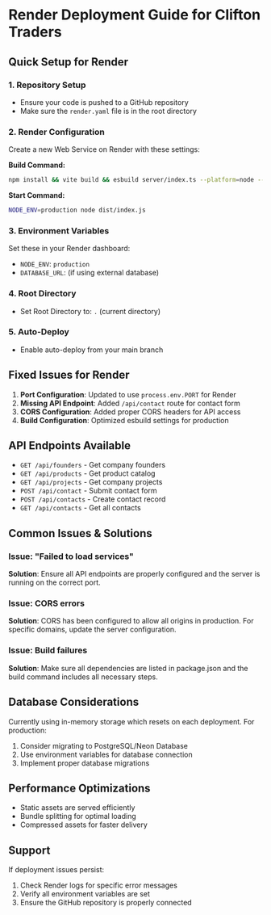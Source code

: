 # Render Deployment Guide for Clifton Traders

## Quick Setup for Render

### 1. Repository Setup
- Ensure your code is pushed to a GitHub repository
- Make sure the `render.yaml` file is in the root directory

### 2. Render Configuration
Create a new Web Service on Render with these settings:

**Build Command:**
```bash
npm install && vite build && esbuild server/index.ts --platform=node --packages=external --bundle --format=esm --outdir=dist --external:bufferutil --external:utf-8-validate
```

**Start Command:**
```bash
NODE_ENV=production node dist/index.js
```

### 3. Environment Variables
Set these in your Render dashboard:

- `NODE_ENV`: `production`
- `DATABASE_URL`: (if using external database)

### 4. Root Directory
- Set Root Directory to: `.` (current directory)

### 5. Auto-Deploy
- Enable auto-deploy from your main branch

## Fixed Issues for Render

1. **Port Configuration**: Updated to use `process.env.PORT` for Render
2. **Missing API Endpoint**: Added `/api/contact` route for contact form
3. **CORS Configuration**: Added proper CORS headers for API access
4. **Build Configuration**: Optimized esbuild settings for production

## API Endpoints Available

- `GET /api/founders` - Get company founders
- `GET /api/products` - Get product catalog  
- `GET /api/projects` - Get company projects
- `POST /api/contact` - Submit contact form
- `POST /api/contacts` - Create contact record
- `GET /api/contacts` - Get all contacts

## Common Issues & Solutions

### Issue: "Failed to load services"
**Solution**: Ensure all API endpoints are properly configured and the server is running on the correct port.

### Issue: CORS errors
**Solution**: CORS has been configured to allow all origins in production. For specific domains, update the server configuration.

### Issue: Build failures
**Solution**: Make sure all dependencies are listed in package.json and the build command includes all necessary steps.

## Database Considerations

Currently using in-memory storage which resets on each deployment. For production:

1. Consider migrating to PostgreSQL/Neon Database
2. Use environment variables for database connection
3. Implement proper database migrations

## Performance Optimizations

- Static assets are served efficiently
- Bundle splitting for optimal loading
- Compressed assets for faster delivery

## Support

If deployment issues persist:
1. Check Render logs for specific error messages
2. Verify all environment variables are set
3. Ensure the GitHub repository is properly connected